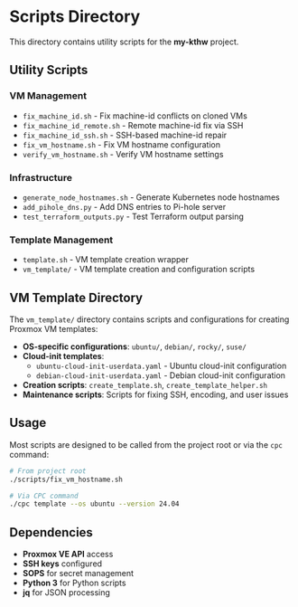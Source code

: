# Scripts Directory

This directory contains utility scripts for the **my-kthw** project.

## Utility Scripts

### VM Management
- `fix_machine_id.sh` - Fix machine-id conflicts on cloned VMs
- `fix_machine_id_remote.sh` - Remote machine-id fix via SSH
- `fix_machine_id_ssh.sh` - SSH-based machine-id repair
- `fix_vm_hostname.sh` - Fix VM hostname configuration
- `verify_vm_hostname.sh` - Verify VM hostname settings

### Infrastructure
- `generate_node_hostnames.sh` - Generate Kubernetes node hostnames
- `add_pihole_dns.py` - Add DNS entries to Pi-hole server
- `test_terraform_outputs.py` - Test Terraform output parsing

### Template Management
- `template.sh` - VM template creation wrapper
- `vm_template/` - VM template creation and configuration scripts

## VM Template Directory

The `vm_template/` directory contains scripts and configurations for creating Proxmox VM templates:

- **OS-specific configurations**: `ubuntu/`, `debian/`, `rocky/`, `suse/`
- **Cloud-init templates**: 
  - `ubuntu-cloud-init-userdata.yaml` - Ubuntu cloud-init configuration
  - `debian-cloud-init-userdata.yaml` - Debian cloud-init configuration
- **Creation scripts**: `create_template.sh`, `create_template_helper.sh`
- **Maintenance scripts**: Scripts for fixing SSH, encoding, and user issues

## Usage

Most scripts are designed to be called from the project root or via the `cpc` command:

```bash
# From project root
./scripts/fix_vm_hostname.sh

# Via CPC command
./cpc template --os ubuntu --version 24.04
```

## Dependencies

- **Proxmox VE API** access
- **SSH keys** configured
- **SOPS** for secret management
- **Python 3** for Python scripts
- **jq** for JSON processing
